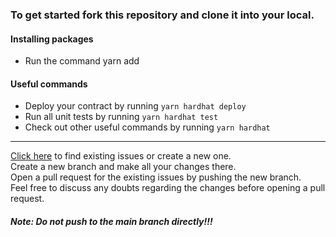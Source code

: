 ### To get started fork this repository and clone it into your local.

#### Installing packages
* Run the command yarn add

#### Useful commands
* Deploy your contract by running ```yarn hardhat deploy```
* Run all unit tests by running ```yarn hardhat test``` 
* Check out other useful commands by running ```yarn hardhat```

---

[Click here](https://github.com/yogesh0509/web3-DREAM11/issues) to find existing issues or create a new one.<br>
Create a new branch and make all your changes there.<br>
Open a pull request for the existing issues by pushing the new branch.<br>
Feel free to discuss any doubts regarding the changes before opening a pull request.<br>
##### Note: Do not push to the main branch directly!!!